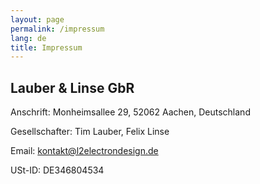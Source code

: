 ```yaml
---
layout: page
permalink: /impressum
lang: de
title: Impressum
---
```

## Lauber & Linse GbR

Anschrift: Monheimsallee 29, 52062 Aachen, Deutschland

Gesellschafter: Tim Lauber, Felix Linse

Email: kontakt@l2electrondesign.de

USt-ID: DE346804534